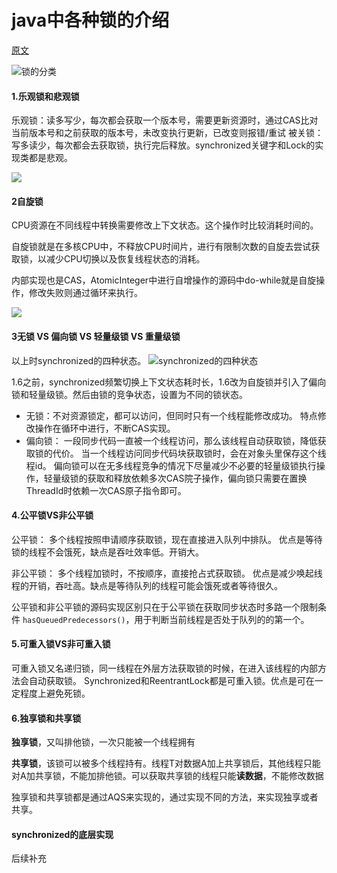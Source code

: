 # java中各种锁的介绍

[原文](https://www.cnblogs.com/jyroy/p/11365935.html)


![锁的分类](https://img-blog.csdnimg.cn/20181122101753671.png?x-oss-process=image/watermark,type_ZmFuZ3poZW5naGVpdGk,shadow_10,text_aHR0cHM6Ly9ibG9nLmNzZG4ubmV0L2F4aWFvYm9nZQ==,size_16,color_FFFFFF,t_70)

#### 1.乐观锁和悲观锁
乐观锁：读多写少，每次都会获取一个版本号，需要更新资源时，通过CAS比对当前版本号和之前获取的版本号，未改变执行更新，已改变则报错/重试
被关锁：写多读少，每次都会去获取锁，执行完后释放。synchronized关键字和Lock的实现类都是悲观。

![](https://img-blog.csdnimg.cn/20181122101819836.png?x-oss-process=image/watermark,type_ZmFuZ3poZW5naGVpdGk,shadow_10,text_aHR0cHM6Ly9ibG9nLmNzZG4ubmV0L2F4aWFvYm9nZQ==,size_16,color_FFFFFF,t_70)

#### 2自旋锁
CPU资源在不同线程中转换需要修改上下文状态。这个操作时比较消耗时间的。

自旋锁就是在多核CPU中，不释放CPU时间片，进行有限制次数的自旋去尝试获取锁，以减少CPU切换以及恢复线程状态的消耗。

内部实现也是CAS，AtomicInteger中进行自增操作的源码中do-while就是自旋操作，修改失败则通过循环来执行。

![](https://img-blog.csdnimg.cn/2018112210212894.png?x-oss-process=image/watermark,type_ZmFuZ3poZW5naGVpdGk,shadow_10,text_aHR0cHM6Ly9ibG9nLmNzZG4ubmV0L2F4aWFvYm9nZQ==,size_16,color_FFFFFF,t_70)

#### 3无锁 VS 偏向锁 VS 轻量级锁 VS 重量级锁
以上时synchronized的四种状态。
![synchronized的四种状态](https://img-blog.csdnimg.cn/2018112210411172.png?x-oss-process=image/watermark,type_ZmFuZ3poZW5naGVpdGk,shadow_10,text_aHR0cHM6Ly9ibG9nLmNzZG4ubmV0L2F4aWFvYm9nZQ==,size_16,color_FFFFFF,t_70)

1.6之前，synchronized频繁切换上下文状态耗时长，1.6改为自旋锁并引入了偏向锁和轻量级锁。然后由锁的竞争状态，设置为不同的锁状态。

- 无锁：不对资源锁定，都可以访问，但同时只有一个线程能修改成功。
特点修改操作在循环中进行，不断CAS实现。
- 偏向锁： 一段同步代码一直被一个线程访问，那么该线程自动获取锁，降低获取锁的代价。
当一个线程访问同步代码块获取锁时，会在对象头里保存这个线程id。
偏向锁可以在无多线程竞争的情况下尽量减少不必要的轻量级锁执行操作，轻量级锁的获取和释放依赖多次CAS院子操作，偏向锁只需要在置换ThreadId时依赖一次CAS原子指令即可。




#### 4.公平锁VS非公平锁
公平锁：
多个线程按照申请顺序获取锁，现在直接进入队列中排队。
优点是等待锁的线程不会饿死，缺点是吞吐效率低。开销大。

非公平锁：
多个线程加锁时，不按顺序，直接抢占式获取锁。
优点是减少唤起线程的开销，吞吐高。缺点是等待队列的线程可能会饿死或者等待很久。


公平锁和非公平锁的源码实现区别只在于公平锁在获取同步状态时多路一个限制条件 ```hasQueuedPredecessors()```，用于判断当前线程是否处于队列的的第一个。


#### 5.可重入锁VS非可重入锁
可重入锁又名递归锁，同一线程在外层方法获取锁的时候，在进入该线程的内部方法会自动获取锁。 
Synchronized和ReentrantLock都是可重入锁。优点是可在一定程度上避免死锁。


#### 6.独享锁和共享锁
**独享锁**，又叫排他锁，一次只能被一个线程拥有

**共享锁**，该锁可以被多个线程持有。线程T对数据A加上共享锁后，其他线程只能对A加共享锁，不能加排他锁。可以获取共享锁的线程只能**读数据**，不能修改数据

独享锁和共享锁都是通过AQS来实现的，通过实现不同的方法，来实现独享或者共享。

#### synchronized的底层实现
后续补充
